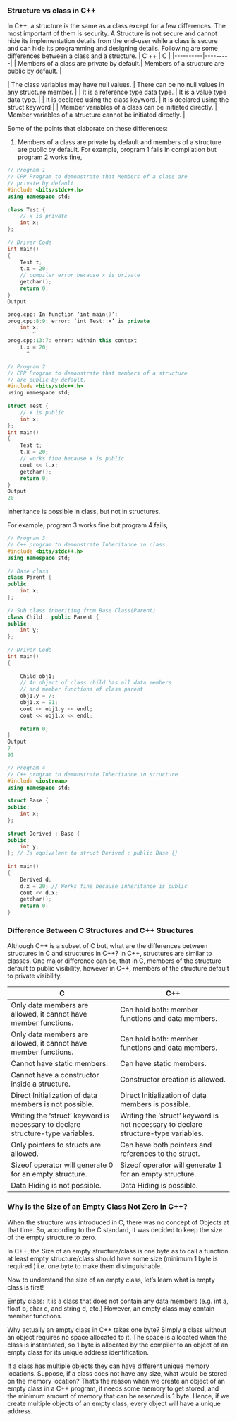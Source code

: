 ### __Structure vs class in C++__

In C++, a structure is the same as a class except for a few differences. The most important of them is security.
A Structure is not secure and cannot hide its implementation details from the end-user while a class is secure and
can hide its programming and designing details. Following are some differences between a class and a structure.
| C ++       | C     |
|----------|---------|
| Members of a class are private by default.| Members of a structure are public by default. |

|   The class variables may have null values.       |   There can be no null values in any structure member.      |
|    It is a reference type data type.      |   It is a value type data type.      |
|    It is declared using the class keyword.      |   It is declared using the struct keyword      |
|     Member variables of a class can be initiated directly.     | Member variables of a structure cannot be initiated directly.        |

Some of the points that elaborate on these differences: 

1) Members of a class are private by default and members of a structure are public by default. 
For example, program 1 fails in compilation but program 2 works fine, 
```cpp
// Program 1
// CPP Program to demonstrate that Members of a class are
// private by default
#include <bits/stdc++.h>
using namespace std;
  
class Test {
    // x is private
    int x;
};
  
// Driver Code
int main()
{
    Test t;
    t.x = 20;
    // compiler error because x is private
    getchar();
    return 0;
}
Output

prog.cpp: In function ‘int main()’:
prog.cpp:8:9: error: ‘int Test::x’ is private
    int x;
        ^
prog.cpp:13:7: error: within this context
    t.x = 20;
      ^
```
```c
// Program 2
// CPP Program to demonstrate that members of a structure
// are public by default. 
#include <bits/stdc++.h>
using namespace std;
  
struct Test {
    // x is public
    int x;
};
int main()
{
    Test t;
    t.x = 20;
    // works fine because x is public
    cout << t.x;
    getchar();
    return 0;
}
Output
20
```
Inheritance is possible in class, but not in structures.

For example, program 3 works fine but program 4 fails, 

```cpp
// Program 3
// C++ program to demonstrate Inheritance in class
#include <bits/stdc++.h>
using namespace std;
  
// Base class
class Parent {
public:
    int x;
};
  
// Sub class inheriting from Base Class(Parent)
class Child : public Parent {
public:
    int y;
};
  
// Driver Code
int main()
{
  
    Child obj1;
    // An object of class child has all data members
    // and member functions of class parent
    obj1.y = 7;
    obj1.x = 91;
    cout << obj1.y << endl;
    cout << obj1.x << endl;
  
    return 0;
}
Output
7
91
```
```cpp
// Program 4
// C++ program to demonstrate Inheritance in structure
#include <iostream>
using namespace std;
  
struct Base {
public:
    int x;
};
  
struct Derived : Base {
public:
    int y;
}; // Is equivalent to struct Derived : public Base {}
  
int main()
{
    Derived d;
    d.x = 20; // Works fine because inheritance is public
    cout << d.x;
    getchar();
    return 0;
}
```
### __Difference Between C Structures and C++ Structures__
Although C++ is a subset of C but, what are the differences between structures in C and structures in C++? In C++,
structures are similar to classes. One major difference can be, that in C, members of the structure default to 
public visibility, however in C++, members of the structure default to private visibility. 

| C        | C++     |
|----------|---------|
| Only data members are allowed, it cannot have member functions.| Can hold both: member functions and data members.|
|   Only data members are allowed, it cannot have member functions.       |   Can hold both: member functions and data members.      |
|   Cannot have static members.       |   Can have static members.      |
|   Cannot have a constructor inside a structure.       |  Constructor creation is allowed.       |
|     Direct Initialization of data members is not possible.     |   Direct Initialization of data members is possible.      |
|    Writing the ‘struct’ keyword is necessary to declare structure-type variables.      |   Writing the ‘struct’ keyword is not necessary to declare structure-type variables.      |
|      Only pointers to structs are allowed.    |   Can have both pointers and references to the struct.      |
|   Sizeof operator will generate 0  for an empty structure.       | Sizeof operator will generate 1 for an empty structure.        |
| Data Hiding is not possible.|Data Hiding is possible.|

### __Why is the Size of an Empty Class Not Zero in C++?__

When the structure was introduced in C, there was no concept of Objects at that time. So, according to the C standard, it was decided to keep the size of the empty structure to zero. 

In C++, the Size of an empty structure/class is one byte as to call a function at least empty structure/class should have some size (minimum 1 byte is required ) i.e. one byte to make them distinguishable.

Now to understand the size of an empty class, let’s learn what is empty class is first!

Empty class: It is a class that does not contain any data members (e.g. int a, float b, char c, and string d, etc.) However, an empty class may contain member functions. 

Why actually an empty class in C++ takes one byte?
Simply a class without an object requires no space allocated to it. The space is allocated when the class is instantiated, so 1 byte is allocated by the compiler to an object of an empty class for its unique address identification. 

If a class has multiple objects they can have different unique memory locations. Suppose, if a class does not have any size, what would be stored on the memory location? That’s the reason when we create an object of an empty class in a C++ program, it needs some memory to get stored, and the minimum amount of memory that can be reserved is 1 byte. Hence, if we create multiple objects of an empty class, every object will have a unique address.
